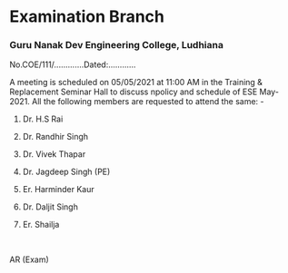 # Examination Branch
### Guru Nanak Dev Engineering College, Ludhiana


No.COE/111/.............Dated:............


A meeting is scheduled on 05/05/2021 at 11:00 AM in the Training & Replacement Seminar Hall to discuss npolicy and schedule of ESE May-2021. All the following members are requested to attend the same: -

1.	Dr. H.S Rai

2.	Dr. Randhir Singh

3.	Dr. Vivek Thapar

4.	Dr. Jagdeep Singh (PE)

5.	Er. Harminder Kaur

6.	Dr. Daljit Singh

7.	Er. Shailja


</br>

AR (Exam)
